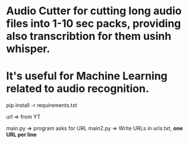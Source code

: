 # Audio Cutter for cutting long audio files into 1-10 sec packs, providing also transcribtion for them usinh whisper.
# It's useful for Machine Learning related to audio recognition.

pip install -r requirements.txt

url => from YT

main.py => program asks for URL
main2.py => Write URLs in urls.txt, **one URL per line**
